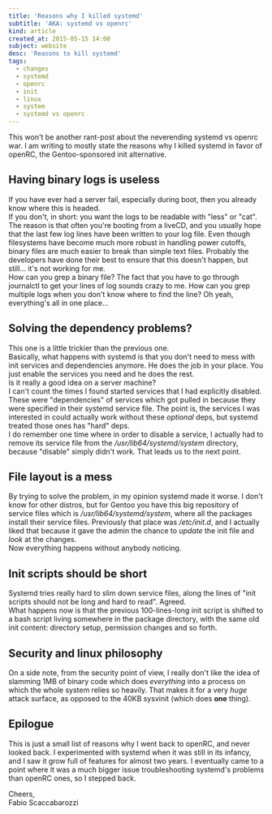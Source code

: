 ```yaml
---
title: 'Reasons why I killed systemd'
subtitle: 'AKA: systemd vs openrc'
kind: article
created_at: 2015-05-15 14:00
subject: website
desc: 'Reasons to kill systemd'
tags:
  - changes
  - systemd
  - openrc
  - init
  - linux
  - system
  - systemd vs openrc
---
```

This won't be another rant-post about the neverending systemd vs openrc war.
I am writing to mostly state the reasons why I killed systemd in favor of openRC, the Gentoo-sponsored init alternative.

<!--MORE-->

## Having binary logs is useless

If you have ever had a server fail, especially during boot, then you already know where this is headed.  
If you don't, in short: you want the logs to be readable with "less" or "cat".  
The reason is that often you're booting from a liveCD, and you usually hope that the last few log lines have been written to your log file.
Even though filesystems have become much more robust in handling power cutoffs, binary files are much easier to break than simple text files. Probably the developers have done their best to ensure that this doesn't happen, but still... it's not working for me.  
How can you grep a binary file? The fact that you have to go through journalctl to get your lines of log sounds crazy to me. How can you grep multiple logs when you don't know where to find the line? Oh yeah, everything's all in one place...

## Solving the dependency problems?

This one is a little trickier than the previous one.  
Basically, what happens with systemd is that you don't need to mess with init services and dependencies anymore. He does the job in your place. You just enable the services you need and he does the rest.  
Is it really a good idea on a server machine?  
I can't count the times I found started services that I had explicitly disabled. These were "dependencies" of services which got pulled in because they were specified in their systemd service file. The point is, the services I was interested in could actually work without these *optional* deps, but systemd treated those ones has "hard" deps.  
I do remember one time where in order to disable a service, I actually had to remove its service file from the */usr/lib64/systemd/system* directory, because "disable" simply didn't work. That leads us to the next point.

## File layout is a mess

By trying to solve the problem, in my opinion systemd made it worse.
I don't know for other distros, but for Gentoo you have this big repository of service files which is */usr/lib64/systemd/system*, where all the packages install their service files. Previously that place was */etc/init.d*, and I actually liked that because it gave the admin the chance to *update* the init file and *look* at the changes.  
Now everything happens without anybody noticing.

## Init scripts should be short

Systemd tries really hard to slim down service files, along the lines of "init scripts should not be long and hard to read". Agreed.  
What happens now is that the previous 100-lines-long init script is shifted to a bash script living somewhere in the package directory, with the same old init content: directory setup, permission changes and so forth.
  
## Security and linux philosophy
On a side note, from the security point of view, I really don't like the idea of slamming 1MB of binary code which does *everything* into a process on which the whole system relies so heavily. That makes it for a very *huge* attack surface, as opposed to the 40KB sysvinit (which does **one** thing).  

## Epilogue

This is just a small list of reasons why I went back to openRC, and never looked back. I experimented with systemd when it was still in its infancy, and I saw it grow full of features for almost two years. I eventually came to a point where it was a much bigger issue troubleshooting systemd's problems than openRC ones, so I stepped back.
  
  
Cheers,  
Fabio Scaccabarozzi

